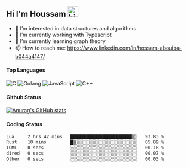 ## Hi I'm Houssam <img src="https://user-images.githubusercontent.com/1303154/88677602-1635ba80-d120-11ea-84d8-d263ba5fc3c0.gif" width="28px" alt="hi">

- 👀 I’m interested in data structures and algorithms
- 🔭 I’m currently working with Typescript
- 🌱 I’m currently learning graph theory
- 📫 How to reach me: https://www.linkedin.com/in/hossam-abouiba-b044a4147/

#### Top Languages

![C](https://img.shields.io/badge/c-%2300599C.svg?style=for-the-badge&logo=c&logoColor=white)
![Golang](https://img.shields.io/badge/go-blue?style=for-the-badge&logo=Goland)
![JavaScript](https://img.shields.io/badge/javascript-%23323330.svg?style=for-the-badge&logo=javascript&logoColor=%23F7DF1E)
![C++](https://img.shields.io/badge/C%2B%2B-blue?style=for-the-badge&logo=C%2B%2B)


#### Github Status
[![Anurag's GitHub stats](https://github-readme-stats.vercel.app/api?username=0xhoussam&theme=tokyonight)](https://github.com/anuraghazra/github-readme-stats)

#### Coding Status
<!--START_SECTION:waka-->

```txt
Lua     2 hrs 42 mins   ███████████████████████▒░   93.83 %
Rust    10 mins         █▒░░░░░░░░░░░░░░░░░░░░░░░   05.89 %
TOML    0 secs          ░░░░░░░░░░░░░░░░░░░░░░░░░   00.18 %
dired   0 secs          ░░░░░░░░░░░░░░░░░░░░░░░░░   00.07 %
Other   0 secs          ░░░░░░░░░░░░░░░░░░░░░░░░░   00.03 %
```

<!--END_SECTION:waka-->
